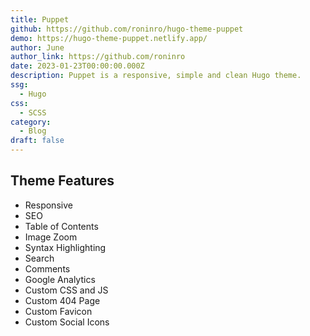 ```yaml
---
title: Puppet
github: https://github.com/roninro/hugo-theme-puppet
demo: https://hugo-theme-puppet.netlify.app/
author: June
author_link: https://github.com/roninro
date: 2023-01-23T00:00:00.000Z
description: Puppet is a responsive, simple and clean Hugo theme.
ssg:
  - Hugo
css:
  - SCSS
category:
  - Blog
draft: false
---
```


## Theme Features
 - Responsive
 - SEO
 - Table of Contents
 - Image Zoom
 - Syntax Highlighting
 - Search
 - Comments
 - Google Analytics
 - Custom CSS and JS
 - Custom 404 Page
 - Custom Favicon
 - Custom Social Icons